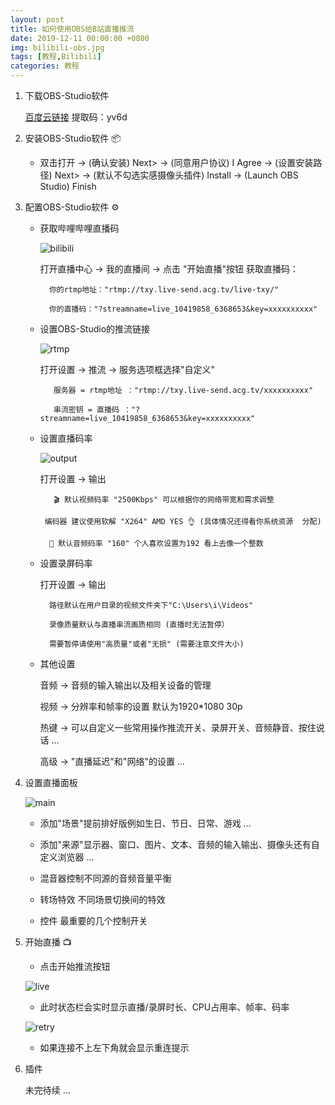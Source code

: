 ```yaml
---
layout: post
title: 如何使用OBS给B站直播推流
date: 2019-12-11 00:00:00 +0800
img: bilibili-obs.jpg
tags: [教程,Bilibili]
categories: 教程
---
```


1. 下载OBS-Studio软件 
    
    <a href="https://pan.baidu.com/s/1DAcrCoRIRCrCZGnmr3lK1Q" target="_blank">百度云链接</a>   提取码：yv6d


2. 安装OBS-Studio软件 📦

     <p align="center"><![sutup]({{site.baseurl}}/assets/img/bilibili-obs/setup.jpg) </p>

    *  双击打开 → (确认安装) Next> → (同意用户协议) I Agree → (设置安装路 径) Next> → (默认不勾选实感摄像头插件) Install → (Launch OBS Studio) Finish 


3. 配置OBS-Studio软件 ⚙️

    * 获取哔哩哔哩直播码

        ![bilibili]({{site.baseurl}}/assets/img/bilibili-obs/bilibili.jpg) 

         打开直播中心 → 我的直播间 → 点击 "开始直播"按钮 获取直播码：

            你的rtmp地址："rtmp://txy.live-send.acg.tv/live-txy/"

            你的直播码："?streamname=live_10419858_6368653&key=xxxxxxxxxx"

               
 

   * 设置OBS-Studio的推流链接

        ![rtmp]({{site.baseurl}}/assets/img/bilibili-obs/rtmp.jpg)

        打开设置 → 推流 → 服务选项框选择"自定义"

            服务器 = rtmp地址 ："rtmp://txy.live-send.acg.tv/xxxxxxxxxx"

            串流密钥 = 直播码 ："?streamname=live_10419858_6368653&key=xxxxxxxxxx"

 

    * 设置直播码率

        ![output]({{site.baseurl}}/assets/img/bilibili-obs/output.jpg)
    
    
        打开设置 → 输出

             🎬 默认视频码率 "2500Kbps" 可以根据你的网络带宽和需求调整 

           编码器 建议使用软解 "X264" AMD YES 👌 (具体情况还得看你系统资源  分配)

            🎤 默认音频码率 "160" 个人喜欢设置为192 看上去像一个整数

    * 设置录屏码率

        打开设置 → 输出

            路径默认在用户目录的视频文件夹下"C:\Users\i\Videos"  

            录像质量默认与直播串流画质相同 (直播时无法暂停）

            需要暂停请使用"高质量"或者"无损" (需要注意文件大小)



    * 其他设置

         音频 → 音频的输入输出以及相关设备的管理

         视频 → 分辨率和帧率的设置 默认为1920*1080 30p

         热键 → 可以自定义一些常用操作推流开关、录屏开关、音频静音、按住说话 …   

         高级 → "直播延迟"和"网络"的设置 … 

4. 设置直播面板

    ![main]({{site.baseurl}}/assets/img/bilibili-obs/main.jpg)

    * 添加"场景"提前排好版例如生日、节日、日常、游戏 …

    * 添加"来源"显示器、窗口、图片、文本、音频的输入输出、摄像头还有自定义浏览器 …

    * 混音器控制不同源的音频音量平衡

    * 转场特效 不同场景切换间的特效

    * 控件 最重要的几个控制开关

5. 开始直播 📺

    * 点击开始推流按钮

    ![live]({{site.baseurl}}/assets/img/bilibili-obs/live.jpg)

    * 此时状态栏会实时显示直播/录屏时长、CPU占用率、帧率、码率

    ![retry]({{site.baseurl}}/assets/img/bilibili-obs/retry.jpg)

    * 如果连接不上左下角就会显示重连提示
            
6. 插件

    未完待续 …